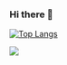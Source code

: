 ### Hi there 👋

<!--
**Delphinidae84/Delphinidae84** is a ✨ _special_ ✨ repository because its `README.md` (this file) appears on your GitHub profile.

Here are some ideas to get you started:

- 🔭 I’m currently working on ...
- 🌱 I’m currently learning ...
- 👯 I’m looking to collaborate on ...
- 🤔 I’m looking for help with ...
- 💬 Ask me about ...
- 📫 How to reach me: ...
- 😄 Pronouns: ...
- ⚡ Fun fact: ...
-->



[![Top Langs](https://github-readme-stats.vercel.app/api/top-langs/?username=Delphinidae84&layout=compact)](https://github.com/anuraghazra/github-readme-stats)

<img
  align="center"
  src="https://github-readme-stats.vercel.app/api/?username=Delphinidae84&theme=dracula"
/>
